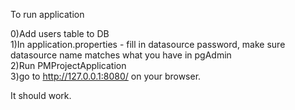 To run application  

0)Add users table to DB  
1)In application.properties - fill in datasource password, make sure 
datasource name matches what you have in pgAdmin  
2)Run PMProjectApplication  
3)go to http://127.0.0.1:8080/ on your browser.  

It should work.

